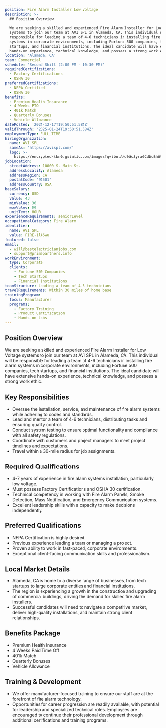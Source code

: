 ```yaml
---
position: Fire Alarm Installer Low Voltage
description: >-
  ## Position Overview

  We are seeking a skilled and experienced Fire Alarm Installer for Low Voltage
  systems to join our team at AVI SPL in Alameda, CA. This individual will be
  responsible for leading a team of 4-6 technicians in installing fire alarm
  systems in corporate environments, including Fortune 500 companies, tech
  startups, and financial institutions. The ideal candidate will have extensive
  hands-on experience, technical knowledge, and possess a strong work ethic.
location: 'Alameda, CA'
team: Commercial
schedule: 'Second Shift (2:00 PM - 10:30 PM)'
requiredCertifications:
  - Factory Certifications
  - OSHA 30
preferredCertifications:
  - NFPA Certified
  - OSHA 30
benefits:
  - Premium Health Insurance
  - 4 Weeks PTO
  - 401k Match
  - Quarterly Bonuses
  - Vehicle Allowance
datePosted: '2024-12-17T19:50:51.584Z'
validThrough: '2025-01-24T19:50:51.584Z'
employmentType: FULL_TIME
hiringOrganization:
  name: AVI SPL
  sameAs: 'https://avispl.com/'
  logo: >-
    https://encrypted-tbn0.gstatic.com/images?q=tbn:ANd9GcSyraGCdDcBhUVCLjb9MI2McsVysMD7wjYlIQ&s
jobLocation:
  streetAddress: 10000 S. Main St.
  addressLocality: Alameda
  addressRegion: CA
  postalCode: '94501'
  addressCountry: USA
baseSalary:
  currency: USD
  value: 43
  minValue: 36
  maxValue: 50
  unitText: HOUR
experienceRequirements: seniorLevel
occupationalCategory: Fire Alarm
identifier:
  name: AVI SPL
  value: FIRE-1l46wu
featured: false
email:
  - will@bestelectricianjobs.com
  - support@primepartners.info
workEnvironment:
  type: Corporate
  clients:
    - Fortune 500 Companies
    - Tech Startups
    - Financial Institutions
teamStructure: Leading a team of 4-6 technicians
travelRequirements: Within 30 miles of home base
trainingProgram:
  focus: Manufacturer
  programs:
    - Factory Training
    - Product Certification
    - Hands-on Labs
---
```




## Position Overview
We are seeking a skilled and experienced Fire Alarm Installer for Low Voltage systems to join our team at AVI SPL in Alameda, CA. This individual will be responsible for leading a team of 4-6 technicians in installing fire alarm systems in corporate environments, including Fortune 500 companies, tech startups, and financial institutions. The ideal candidate will have extensive hands-on experience, technical knowledge, and possess a strong work ethic.

## Key Responsibilities
- Oversee the installation, service, and maintenance of fire alarm systems while adhering to codes and standards.
- Lead and mentor a team of 4-6 technicians, distributing tasks and ensuring quality control.
- Conduct system testing to ensure optimal functionality and compliance with all safety regulations.
- Coordinate with customers and project managers to meet project timelines and expectations.
- Travel within a 30-mile radius for job assignments.

## Required Qualifications
- 4-7 years of experience in fire alarm systems installation, particularly low voltage.
- Must possess Factory Certifications and OSHA 30 certification.
- Technical competency in working with Fire Alarm Panels, Smoke Detection, Mass Notification, and Emergency Communication systems.
- Excellent leadership skills with a capacity to make decisions independently.

## Preferred Qualifications
- NFPA Certification is highly desired.
- Previous experience leading a team or managing a project.
- Proven ability to work in fast-paced, corporate environments.
- Exceptional client-facing communication skills and professionalism.

## Local Market Details
- Alameda, CA is home to a diverse range of businesses, from tech startups to large corporate entities and financial institutions. 
- The region is experiencing a growth in the construction and upgrading of commercial buildings, driving the demand for skilled fire alarm installers.
- Successful candidates will need to navigate a competitive market, deliver high-quality installations, and maintain strong client relationships.

## Benefits Package
- Premium Health Insurance
- 4 Weeks Paid Time Off
- 401k Match
- Quarterly Bonuses
- Vehicle Allowance

## Training & Development
- We offer manufacturer-focused training to ensure our staff are at the forefront of fire alarm technology.
- Opportunities for career progression are readily available, with potential for leadership and specialized technical roles. Employees are encouraged to continue their professional development through additional certifications and training programs.
